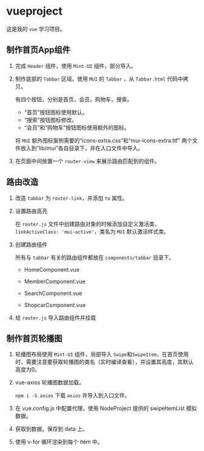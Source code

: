 # vueproject

这是我的 `vue` 学习项目。

## 制作首页App组件

1. 完成 `Header` 组件，使用 `Mint-UI` 组件，部分导入。

2. 制作底部的 `Tabbar` 区域，使用 `MUI` 的 `Tabbar` ，从 `Tabbar.html` 代码中拷贝。

    有四个按钮，分别是首页，会员，购物车，搜索。

    - “首页”按钮图标使用默认。
    - “搜索”按钮图标修改。
    - “会员”和“购物车”按钮图标使用额外的图标。
    
    将 `MUI` 额外图标案例需要的“icons-extra.css”和“mui-icons-extra.ttf” 两个文件放入到“lib/mui”各自目录下，并在入口文件中导入。

3. 在页面中间放置一个 `router-view` 来展示路由匹配到的组件。

## 路由改造

1. 改造 `tabbar` 为 `router-link`，并添加 `to` 属性。

2. 设置路由高亮

    在 `router.js` 文件中创建路由对象的时候添加自定义激活类，`linkActiveClass: 'mui-active'`，类名为 `MUI` 默认激活样式类。

3. 创建路由组件

    所有与 `tabbar` 有关的路由组件都放在 `components/tabbar` 目录下。

    - HomeComponent.vue

    - MemberComponent.vue

    - SearchComponent.vue

    - ShopcarComponent.vue

4. 给 `router.js` 导入路由组件并挂载

## 制作首页轮播图

1. 轮播图布局使用 `Mint-UI` 组件，局部导入 `Swipe`和`SwipeItem`，在首页使用时，需要注意要获取轮播图的类名（实时编译查看），并设置其高度，其默认高度为0。

2. vue-axios 轮播图数据加载。

    `npm i -S axios` 下载 `axios` 并导入到入口文件。

3. 在 vue.config.js 中配置代理，使用 NodeProject 提供的 swipeItemList 模拟数据。

4. 获取到数据，保存到 data 上。

5. 使用 v-for 循环渲染到每个 item 中。